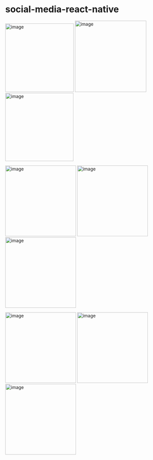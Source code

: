 # social-media-react-native
<p float="left">
<img width="216" alt="image" src="https://user-images.githubusercontent.com/74422938/225987712-1bf87c1c-86f3-4e98-8e31-c00783e53f19.png">
<img width="225" alt="image" src="https://user-images.githubusercontent.com/74422938/225982180-d8c5fc48-72a8-4df4-b9b0-3524cf8063d4.png">
<img width="215" alt="image" src="https://user-images.githubusercontent.com/74422938/225982138-3cc92906-9555-44e9-b8c7-c672c1b35e82.png">
</p>
<p float="left">
<img width="223" alt="image" src="https://user-images.githubusercontent.com/74422938/225982098-322d0b4a-3735-4883-a85d-b3b2be1ccee7.png">
<img width="223" alt="image" src="https://user-images.githubusercontent.com/74422938/225982056-d9185157-d95d-4b56-9a55-0d71925ec286.png">
<img width="223" alt="image" src="https://user-images.githubusercontent.com/74422938/225982010-f7688203-0e43-4374-9554-a5ec0af882e2.png">
</p>
<p float="left">
<img width="223" alt="image" src="https://user-images.githubusercontent.com/74422938/225981962-fc771817-8da0-48fe-8f11-f1a1a24c886c.png">
<img width="223" alt="image" src="https://user-images.githubusercontent.com/74422938/225981917-e4e89c99-8c65-422b-91a8-bf45d487e96d.png">
<img width="223" alt="image" src="https://user-images.githubusercontent.com/74422938/225981770-a1365cb6-a393-4755-9aa2-a87126ae401f.png">
</p>
